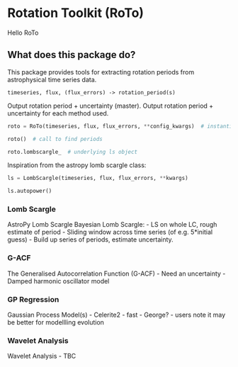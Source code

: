 # Rotation Toolkit (RoTo)

Hello RoTo

## What does this package do?

This package provides tools for extracting rotation periods from astrophysical time series data.

```
timeseries, flux, (flux_errors) -> rotation_period(s)
```

Output rotation period + uncertainty (master).
Output rotation period + uncertainty for each method used.

```python
roto = RoTo(timeseries, flux, flux_errors, **config_kwargs)  # instantiate object

roto()  # call to find periods

roto.lombscargle_  # underlying ls object

```

Inspiration from the astropy lomb scargle class:

```python
ls = LombScargle(timeseries, flux, flux_errors, **kwargs)

ls.autopower()

```

### Lomb Scargle

AstroPy Lomb Scargle
Bayesian Lomb Scargle:
    - LS on whole LC, rough estimate of period
    - Sliding window across time series (of e.g. 5*initial guess)
    - Build up series of periods, estimate uncertainty.

### G-ACF

The Generalised Autocorrelation Function (G-ACF)
    - Need an uncertainty
    - Damped harmonic oscillator model

### GP Regression

Gaussian Process Model(s)
    - Celerite2 - fast
    - George? - users note it may be better for modellling evolution

### Wavelet Analysis

Wavelet Analysis - TBC

